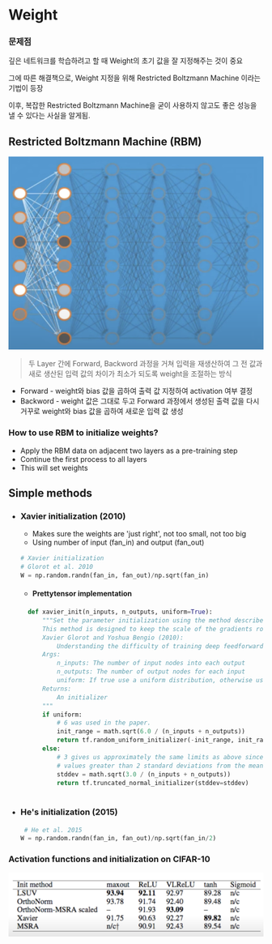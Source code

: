# Weight

### 문제점
깊은 네트워크를 학습하려고 할 때 Weight의 초기 값을 잘 지정해주는 것이 중요

그에 따른 해결책으로, Weight 지정을 위해 Restricted Boltzmann Machine 이라는 기법이 등장

이후, 복잡한 Restricted Boltzmann Machine을 굳이 사용하지 않고도 좋은 성능을 낼 수 있다는 사실을 알게됨. 

## Restricted Boltzmann Machine (RBM)
<img src="img/rbm.png" style="width: 550px">

> 두 Layer 간에 Forward, Backword 과정을 거쳐 입력을 재생산하여 그 전 값과 새로 생산된 입력 값의 차이가 최소가 되도록 weight을 조절하는 방식

- Forward - weight와 bias 값을 곱하여 출력 값 지정하여 activation 여부 결정
- Backword - weight 값은 그대로 두고 Forward 과정에서 생성된 출력 값을 다시 거꾸로 weight와 bias 값을 곱하여 새로운 입력 값 생성 

### How to use RBM to initialize weights?
- Apply the RBM data on adjacent two layers as a pre-training step 
- Continue the first process to all layers 
- This will set weights 
  
## Simple methods
- ### Xavier initialization (2010)
  - Makes sure the weights are 'just right', not too small, not too big
  - Using number of input (fan_in) and output (fan_out) 
      
          
  ```Python 
  # Xavier initialization
  # Glorot et al. 2010 
  W = np.random.randn(fan_in, fan_out)/np.sqrt(fan_in) 
  ```
  - #### Prettytensor implementation 
  ```python 
    def xavier_init(n_inputs, n_outputs, uniform=True): 
        """Set the parameter initialization using the method described. 
        This method is designed to keep the scale of the gradients roughly the same in all layers. 
        Xavier Glorot and Yoshua Bengio (2010): 
            Understanding the difficulty of training deep feedforward neural networks. International conference on artificial intelligence and statistics. 
        Args: 
            n_inputs: The number of input nodes into each output
            n_outputs: The number of output nodes for each input
            uniform: If true use a uniform distribution, otherwise use a normal. 
        Returns: 
            An initializer
        """
        if uniform:
            # 6 was used in the paper. 
            init_range = math.sqrt(6.0 / (n_inputs + n_outputs))
            return tf.random_uniform_initializer(-init_range, init_range)
        else:
            # 3 gives us approximately the same limits as above since this repicks
            # values greater than 2 standard deviations from the mean
            stddev = math.sqrt(3.0 / (n_inputs + n_outputs))
            return tf.truncated_normal_initializer(stddev=stddev)
    
  ```
- ### He's initialization (2015)

  ```Python 
   # He et al. 2015
  W = np.random.randn(fan_in, fan_out)/np.sqrt(fan_in/2) 
  ```

### Activation functions and initialization on CIFAR-10 
<img src="img/weight_method.png" style="width: 550px">

